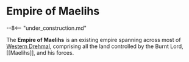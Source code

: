 # Empire of Maelihs

--8<-- "under_construction.md"

The **Empire of Maelihs** is an existing empire spanning across most of [Western Drehmal](/World/Regions/Western_Regions/), comprising all the land controlled by the Burnt Lord, [[Maelihs]], and his forces. 